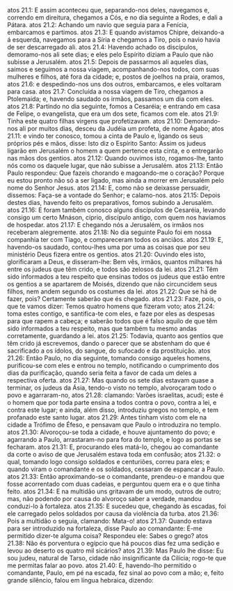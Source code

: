 atos 21.1: E assim aconteceu que, separando-nos deles, navegamos e, correndo em direitura, chegamos a Cós, e no dia seguinte a Rodes, e dali a Pátara.
atos 21.2: Achando um navio que seguia para a Fenícia, embarcamos e partimos.
atos 21.3: E quando avistamos Chipre, deixando-a á esquerda, navegamos para a Síria e chegamos a Tiro, pois o navio havia de ser descarregado ali.
atos 21.4: Havendo achado os discípulos, demoramo-nos ali sete dias; e eles pelo Espírito diziam a Paulo que não subisse a Jerusalém.
atos 21.5: Depois de passarmos ali aqueles dias, saímos e seguimos a nossa viagem, acompanhando-nos todos, com suas mulheres e filhos, até fora da cidade; e, postos de joelhos na praia, oramos,
atos 21.6: e despedindo-nos uns dos outros, embarcamos, e eles voltaram para casa.
atos 21.7: Concluída a nossa viagem de Tiro, chegamos a Ptolemaida; e, havendo saudado os irmãos, passamos um dia com eles.
atos 21.8: Partindo no dia seguinte, fomos a Cesaréia; e entrando em casa de Felipe, o evangelista, que era um dos sete, ficamos com ele.
atos 21.9: Tinha este quatro filhas virgens que profetizavam.
atos 21.10: Demorando-nos ali por muitos dias, desceu da Judéia um profeta, de nome Ágabo;
atos 21.11: e vindo ter conosco, tomou a cinta de Paulo e, ligando os seus próprios pés e mãos, disse: Isto diz o Espírito Santo: Assim os judeus ligarão em Jerusalém o homem a quem pertence esta cinta, e o entregarão nas mãos dos gentios.
atos 21.12: Quando ouvimos isto, rogamos-lhe, tanto nós como os daquele lugar, que não subisse a Jerusalém.
atos 21.13: Então Paulo respondeu: Que fazeis chorando e magoando-me o coração? Porque eu estou pronto não só a ser ligado, mas ainda a morrer em Jerusalém pelo nome do Senhor Jesus.
atos 21.14: E, como não se deixasse persuadir, dissemos: Faça-se a vontade do Senhor; e calamo-nos.
atos 21.15: Depois destes dias, havendo feito os preparativos, fomos subindo a Jerusalém.
atos 21.16: E foram também conosco alguns discípulos de Cesaréia, levando consigo um certo Mnáson, cíprio, discípulo antigo, com quem nos havíamos de hospedar.
atos 21.17: E chegando nós a Jerusalém, os irmãos nos receberam alegremente.
atos 21.18: No dia seguinte Paulo foi em nossa companhia ter com Tiago, e compareceram todos os anciãos.
atos 21.19: E, havendo-os saudado, contou-lhes uma por uma as coisas que por seu ministério Deus fizera entre os gentios.
atos 21.20: Ouvindo eles isto, glorificaram a Deus, e disseram-lhe: Bem vês, irmãos, quantos milhares há entre os judeus que têm crido, e todos são zelosos da lei.
atos 21.21: Têm sido informados a teu respeito que ensinas todos os judeus que estão entre os gentios a se apartarem de Moisés, dizendo que não circuncidem seus filhos, nem andem segundo os costumes da lei.
atos 21.22: Que se há de fazer, pois? Certamente saberão que és chegado.
atos 21.23: Faze, pois, o que te vamos dizer: Temos quatro homens que fizeram voto;
atos 21.24: toma estes contigo, e santifica-te com eles, e faze por eles as despesas para que rapem a cabeça; e saberão todos que é falso aquilo de que têm sido informados a teu respeito, mas que também tu mesmo andas corretamente, guardando a lei.
atos 21.25: Todavia, quanto aos gentios que têm crido já escrevemos, dando o parecer que se abstenham do que é sacrificado a os ídolos, do sangue, do sufocado e da prostituição.
atos 21.26: Então Paulo, no dia seguinte, tomando consigo aqueles homens, purificou-se com eles e entrou no templo, notificando o cumprimento dos dias da purificação, quando seria feita a favor de cada um deles a respectiva oferta.
atos 21.27: Mas quando os sete dias estavam quase a terminar, os judeus da Ásia, tendo-o visto no templo, alvoroçaram todo o povo e agarraram-no,
atos 21.28: clamando: Varões israelitas, acudi; este é o homem que por toda parte ensina a todos contra o povo, contra a lei, e contra este lugar; e ainda, além disso, introduziu gregos no templo, e tem profanado este santo lugar.
atos 21.29: Antes tinham visto com ele na cidade a Trófimo de Éfeso, e pensavam que Paulo o introduzira no templo.
atos 21.30: Alvoroçou-se toda a cidade, e houve ajuntamento do povo; e agarrando a Paulo, arrastaram-no para fora do templo, e logo as portas se fecharam.
atos 21.31: E, procurando eles matá-lo, chegou ao comandante da corte o aviso de que Jerusalém estava toda em confusão;
atos 21.32: o qual, tomando logo consigo soldados e centuriões, correu para eles; e quando viram o comandante e os soldados, cessaram de espancar a Paulo.
atos 21.33: Então aproximando-se o comandante, prendeu-o e mandou que fosse acorrentado com duas cadeias, e perguntou quem era e o que tinha feito.
atos 21.34: E na multidão uns gritavam de um modo, outros de outro; mas, não podendo por causa do alvoroço saber a verdade, mandou conduzi-lo à fortaleza.
atos 21.35: E sucedeu que, chegando às escadas, foi ele carregado pelos soldados por causa da violência da turba.
atos 21.36: Pois a multidão o seguia, clamando: Mata-o!
atos 21.37: Quando estava para ser introduzido na fortaleza, disse Paulo ao comandante: É-me permitido dizer-te alguma coisa? Respondeu ele: Sabes o grego?
atos 21.38: Não és porventura o egípcio que há poucos dias fez uma sedição e levou ao deserto os quatro mil sicários?
atos 21.39: Mas Paulo lhe disse: Eu sou judeu, natural de Tarso, cidade não insignificante da Cilícia; rogo-te que me permitas falar ao povo.
atos 21.40: E, havendo-lho permitido o comandante, Paulo, em pé na escada, fez sinal ao povo com a mão; e, feito grande silêncio, falou em língua hebraica, dizendo:
